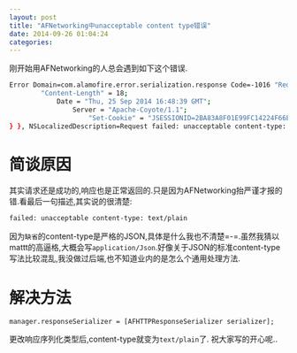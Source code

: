 ```yaml
---
layout: post
title: "AFNetworking中unacceptable content type错误"
date: 2014-09-26 01:04:24
categories:
---
```


刚开始用AFNetworking的人总会遇到如下这个错误.

```sh
Error Domain=com.alamofire.error.serialization.response Code=-1016 "Request failed: unacceptable content-type: text/plain" UserInfo=0x7a9308f0 {NSErrorFailingURLKey=http://115.29.228.115/ichujian/user/getauthcode?ucoqHKpz0eNTLX8%2FhqK5DFABbackKl0vwW8zP%2FCXOde8IZna3lcunfdPkH7l2IBP, com.alamofire.serialization.response.error.response=<NSHTTPURLResponse: 0x79779eb0> { URL: http://115.29.228.115/ichujian/user/getauthcode?ucoqHKpz0eNTLX8%2FhqK5DFABbackKl0vwW8zP%2FCXOde8IZna3lcunfdPkH7l2IBP } { status code: 200, headers {
        "Content-Length" = 18;
            Date = "Thu, 25 Sep 2014 16:48:39 GMT";
                Server = "Apache-Coyote/1.1";
                    "Set-Cookie" = "JSESSIONID=2BA83A8F01E99FC14224F66E13E09A83; Path=/ichujian/; HttpOnly";
} }, NSLocalizedDescription=Request failed: unacceptable content-type: text/plain}
```

# 简谈原因
其实请求还是成功的,响应也是正常返回的.只是因为AFNetworking抬严谨才报的错.看最后一句描述,其实说的很清楚:

```sh
failed: unacceptable content-type: text/plain
```

因为`缺省`的content-type是严格的JSON,具体是什么我也不清楚=-=.虽然我猜以mattt的高逼格,大概会写`application/Json`.好像关于JSON的标准content-type写法比较混乱,我没做过后端,也不知道业内的是怎么个通用处理方法.

# 解决方法
```objc
manager.responseSerializer = [AFHTTPResponseSerializer serializer];
```

更改响应序列化类型后,content-type就变为`text/plain`了.
祝大家写的开心呢..
